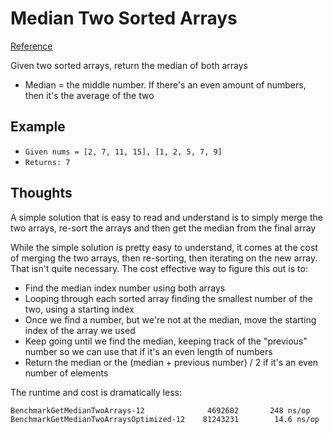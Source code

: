 # Median Two Sorted Arrays
[Reference](https://leetcode.com/problems/median-of-two-sorted-arrays/)

Given two sorted arrays, return the median of both arrays

*   Median = the middle number. If there's an even amount of numbers, then it's the average of the two

## Example
*   `Given nums = [2, 7, 11, 15], [1, 2, 5, 7, 9]` 
*   `Returns: 7`

## Thoughts

A simple solution that is easy to read and understand is to simply merge the two arrays, re-sort the arrays and then get the median from the final array

While the simple solution is pretty easy to understand, it comes at the cost of merging the two arrays, then re-sorting, then iterating on the new array. That isn't quite necessary. The cost effective way to figure this out is to:

* Find the median index number using both arrays
* Looping through each sorted array finding the smallest number of the two, using a starting index
* Once we find a number, but we're not at the median, move the starting index of the array we used
* Keep going until we find the median, keeping track of the "previous" number so we can use that if it's an even length of numbers
* Return the median or the (median + previous number) / 2 if it's an even number of elements

The runtime and cost is dramatically less:

```console
BenchmarkGetMedianTwoArrays-12              4692602       248 ns/op
BenchmarkGetMedianTwoArraysOptimized-12    81243231        14.6 ns/op
```
